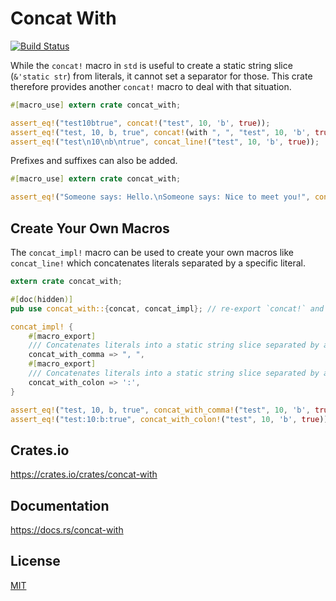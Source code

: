 Concat With
====================

[![Build Status](https://travis-ci.org/magiclen/concat-with.svg?branch=master)](https://travis-ci.org/magiclen/concat-with)

While the `concat!` macro in `std` is useful to create a static string slice (`&'static str`) from literals, it cannot set a separator for those. This crate therefore provides another `concat!` macro to deal with that situation.

```rust
#[macro_use] extern crate concat_with;

assert_eq!("test10btrue", concat!("test", 10, 'b', true));
assert_eq!("test, 10, b, true", concat!(with ", ", "test", 10, 'b', true));
assert_eq!("test\n10\nb\ntrue", concat_line!("test", 10, 'b', true));
```

Prefixes and suffixes can also be added.

```rust
#[macro_use] extern crate concat_with;

assert_eq!("Someone says: Hello.\nSomeone says: Nice to meet you!", concat_line!(prefix "Someone says: ", "Hello.", "Nice to meet you!"));
```

## Create Your Own Macros

The `concat_impl!` macro can be used to create your own macros like `concat_line!` which concatenates literals separated by a specific literal.

```rust
extern crate concat_with;

#[doc(hidden)]
pub use concat_with::{concat, concat_impl}; // re-export `concat!` and `concat_impl!` if your custom macros use `#[macro_export]`

concat_impl! {
    #[macro_export]
    /// Concatenates literals into a static string slice separated by a comma and a whitespace, `, `. Prefixes and suffixes can also be added.
    concat_with_comma => ", ",
    #[macro_export]
    /// Concatenates literals into a static string slice separated by a colon, `:`. Prefixes and suffixes can also be added.
    concat_with_colon => ':',
}

assert_eq!("test, 10, b, true", concat_with_comma!("test", 10, 'b', true));
assert_eq!("test:10:b:true", concat_with_colon!("test", 10, 'b', true));
```

## Crates.io

https://crates.io/crates/concat-with

## Documentation

https://docs.rs/concat-with

## License

[MIT](LICENSE)
